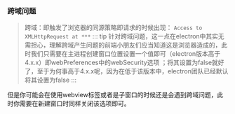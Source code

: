 ### 跨域问题
>跨域：即触发了浏览器的同源策略即请求的时候出现： `Access to XMLHttpRequest at ***`
::: tip 
针对跨域问题，这一点在electron中其实无需担心，理解跨域产生问题的前端小朋友们应当知道这是浏览器造成的，此时我们只需要在主进程创建窗口位置设置一个值即可（electron版本高于4.x.x）即webPreferences中的webSecurity选项
；将其设置为false就好了，至于为何事高于4.x.x呢，因为在低于该版本中，electron团队已经默认将其设置为false
:::

但是你可能会在使用webview标签或者是子窗口的时候还是会遇到跨域问题，此时你需要在新建窗口时同样关闭该选项即可。
